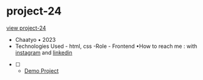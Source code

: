 # project-24
[view project-24](https://user-images.githubusercontent.com/120978791/213799822-6d77fd4a-b096-4ba4-929e-067b46f8ac41.mov)
- Chaatyo • 2023
- Technologies Used - html, css 
-Role - Frontend
•How to reach me : with [instagram](https://www.instagram.com/erfan_hesaraki_web) and [linkedin](https://www.linkedin.com/in/erfan-hesaraki-)
- [ ] - [Demo Project](https://erfanhesaraki.github.io/project-24/)
